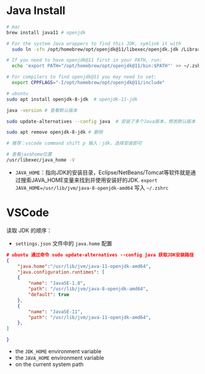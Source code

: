 # Java Install

```bash
# mac
brew install java11 # openjdk

# For the system Java wrappers to find this JDK, symlink it with
  sudo ln -sfn /opt/homebrew/opt/openjdk@11/libexec/openjdk.jdk /Library/Java/JavaVirtualMachines/openjdk-11.jdk

# If you need to have openjdk@11 first in your PATH, run:
  echo 'export PATH="/opt/homebrew/opt/openjdk@11/bin:$PATH"' >> ~/.zshrc

# For compilers to find openjdk@11 you may need to set:
  export CPPFLAGS="-I/opt/homebrew/opt/openjdk@11/include"

# ubuntu
sudo apt install openjdk-8-jdk  # openjdk-11-jdk

java -version # 查看默认版本

sudo update-alternatives --config java  # 安装了多个Java版本，修改默认版本

sudo apt remove openjdk-8-jdk # 删除

# 推荐：vscode command shift p 输入：jdk，选择安装即可

# 查看javahome位置
/usr/libexec/java_home -V
```

- `JAVA_HOME`：指向JDK的安装目录，Eclipse/NetBeans/Tomcat等软件就是通过搜索JAVA_HOME变量来找到并使用安装好的JDK. `export JAVA_HOME=/usr/lib/jvm/java-8-openjdk-amd64` 写入 `~/.zshrc`


# VSCode

读取 JDK 的顺序：

- `settings.json` 文件中的 `java.home` 配置

```json
# ubuntu 通过命令 sudo update-alternatives --config java 获取JDK安装路径
{
    "java.home":"/usr/lib/jvm/java-11-openjdk-amd64",
    "java.configuration.runtimes": [
    {
        "name": "JavaSE-1.8",
        "path": "/usr/lib/jvm/java-8-openjdk-amd64",
        "default": true
    },
    {
        "name": "JavaSE-11",
        "path": "/usr/lib/jvm/java-11-openjdk-amd64",
    },
]

}
```

- the `JDK_HOME` environment variable
- the `JAVA_HOME` environment variable
- on the current system path